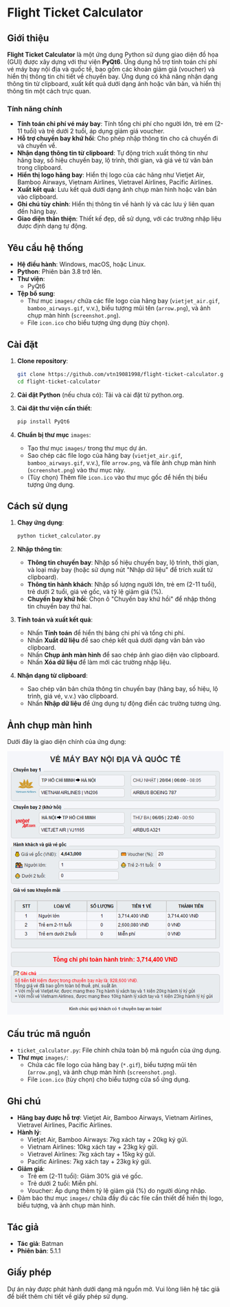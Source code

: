 # Flight Ticket Calculator

## Giới thiệu

**Flight Ticket Calculator** là một ứng dụng Python sử dụng giao diện đồ họa (GUI) được xây dựng với thư viện **PyQt6**. Ứng dụng hỗ trợ tính toán chi phí vé máy bay nội địa và quốc tế, bao gồm các khoản giảm giá (voucher) và hiển thị thông tin chi tiết về chuyến bay. Ứng dụng có khả năng nhận dạng thông tin từ clipboard, xuất kết quả dưới dạng ảnh hoặc văn bản, và hiển thị thông tin một cách trực quan.

### Tính năng chính

- **Tính toán chi phí vé máy bay**: Tính tổng chi phí cho người lớn, trẻ em (2-11 tuổi) và trẻ dưới 2 tuổi, áp dụng giảm giá voucher.
- **Hỗ trợ chuyến bay khứ hồi**: Cho phép nhập thông tin cho cả chuyến đi và chuyến về.
- **Nhận dạng thông tin từ clipboard**: Tự động trích xuất thông tin như hãng bay, số hiệu chuyến bay, lộ trình, thời gian, và giá vé từ văn bản trong clipboard.
- **Hiển thị logo hãng bay**: Hiển thị logo của các hãng như Vietjet Air, Bamboo Airways, Vietnam Airlines, Vietravel Airlines, Pacific Airlines.
- **Xuất kết quả**: Lưu kết quả dưới dạng ảnh chụp màn hình hoặc văn bản vào clipboard.
- **Ghi chú tùy chỉnh**: Hiển thị thông tin về hành lý và các lưu ý liên quan đến hãng bay.
- **Giao diện thân thiện**: Thiết kế đẹp, dễ sử dụng, với các trường nhập liệu được định dạng tự động.

## Yêu cầu hệ thống

- **Hệ điều hành**: Windows, macOS, hoặc Linux.
- **Python**: Phiên bản 3.8 trở lên.
- **Thư viện**:
  - PyQt6
- **Tệp bổ sung**:
  - Thư mục `images/` chứa các file logo của hãng bay (`vietjet_air.gif`, `bamboo_airways.gif`, v.v.), biểu tượng mũi tên (`arrow.png`), và ảnh chụp màn hình (`screenshot.png`).
  - File `icon.ico` cho biểu tượng ứng dụng (tùy chọn).

## Cài đặt

1. **Clone repository**:

   ```bash
   git clone https://github.com/vtn19081998/flight-ticket-calculator.git
   cd flight-ticket-calculator
   ```

2. **Cài đặt Python** (nếu chưa có): Tải và cài đặt từ python.org.

3. **Cài đặt thư viện cần thiết**:

   ```bash
   pip install PyQt6
   ```

4. **Chuẩn bị thư mục** `images`:

   - Tạo thư mục `images/` trong thư mục dự án.
   - Sao chép các file logo của hãng bay (`vietjet_air.gif`, `bamboo_airways.gif`, v.v.), file `arrow.png`, và file ảnh chụp màn hình (`screenshot.png`) vào thư mục này.
   - (Tùy chọn) Thêm file `icon.ico` vào thư mục gốc để hiển thị biểu tượng ứng dụng.

## Cách sử dụng

1. **Chạy ứng dụng**:

   ```bash
   python ticket_calculator.py
   ```

2. **Nhập thông tin**:

   - **Thông tin chuyến bay**: Nhập số hiệu chuyến bay, lộ trình, thời gian, và loại máy bay (hoặc sử dụng nút "Nhập dữ liệu" để trích xuất từ clipboard).
   - **Thông tin hành khách**: Nhập số lượng người lớn, trẻ em (2-11 tuổi), trẻ dưới 2 tuổi, giá vé gốc, và tỷ lệ giảm giá (%).
   - **Chuyến bay khứ hồi**: Chọn ô "Chuyến bay khứ hồi" để nhập thông tin chuyến bay thứ hai.

3. **Tính toán và xuất kết quả**:

   - Nhấn **Tính toán** để hiển thị bảng chi phí và tổng chi phí.
   - Nhấn **Xuất dữ liệu** để sao chép kết quả dưới dạng văn bản vào clipboard.
   - Nhấn **Chụp ảnh màn hình** để sao chép ảnh giao diện vào clipboard.
   - Nhấn **Xóa dữ liệu** để làm mới các trường nhập liệu.

4. **Nhận dạng từ clipboard**:

   - Sao chép văn bản chứa thông tin chuyến bay (hãng bay, số hiệu, lộ trình, giá vé, v.v.) vào clipboard.
   - Nhấn **Nhập dữ liệu** để ứng dụng tự động điền các trường tương ứng.

## Ảnh chụp màn hình

Dưới đây là giao diện chính của ứng dụng:

![Giao diện Flight Ticket Calculator](v5.1.1/Python/images/screenshot.png)

## Cấu trúc mã nguồn

- `ticket_calculator.py`: File chính chứa toàn bộ mã nguồn của ứng dụng.
- **Thư mục** `images/`:
  - Chứa các file logo của hãng bay (`*.gif`), biểu tượng mũi tên (`arrow.png`), và ảnh chụp màn hình (`screenshot.png`).
  - File `icon.ico` (tùy chọn) cho biểu tượng cửa sổ ứng dụng.

## Ghi chú

- **Hãng bay được hỗ trợ**: Vietjet Air, Bamboo Airways, Vietnam Airlines, Vietravel Airlines, Pacific Airlines.
- **Hành lý**:
  - Vietjet Air, Bamboo Airways: 7kg xách tay + 20kg ký gửi.
  - Vietnam Airlines: 10kg xách tay + 23kg ký gửi.
  - Vietravel Airlines: 7kg xách tay + 15kg ký gửi.
  - Pacific Airlines: 7kg xách tay + 23kg ký gửi.
- **Giảm giá**:
  - Trẻ em (2-11 tuổi): Giảm 30% giá vé gốc.
  - Trẻ dưới 2 tuổi: Miễn phí.
  - Voucher: Áp dụng thêm tỷ lệ giảm giá (%) do người dùng nhập.
- Đảm bảo thư mục `images/` chứa đầy đủ các file cần thiết để hiển thị logo, biểu tượng, và ảnh chụp màn hình.

## Tác giả

- **Tác giả**: Batman
- **Phiên bản**: 5.1.1

## Giấy phép

Dự án này được phát hành dưới dạng mã nguồn mở. Vui lòng liên hệ tác giả để biết thêm chi tiết về giấy phép sử dụng.